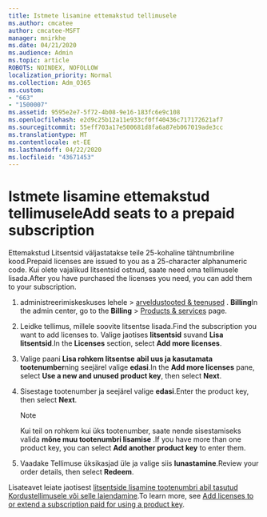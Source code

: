 ```yaml
---
title: Istmete lisamine ettemakstud tellimusele
ms.author: cmcatee
author: cmcatee-MSFT
manager: mnirkhe
ms.date: 04/21/2020
ms.audience: Admin
ms.topic: article
ROBOTS: NOINDEX, NOFOLLOW
localization_priority: Normal
ms.collection: Adm_O365
ms.custom:
- "663"
- "1500007"
ms.assetid: 9595e2e7-5f72-4b08-9e16-183fc6e9c108
ms.openlocfilehash: e2d9c25b12a11e933cf0ff40436c717172621af7
ms.sourcegitcommit: 55eff703a17e500681d8fa6a87eb067019ade3cc
ms.translationtype: MT
ms.contentlocale: et-EE
ms.lasthandoff: 04/22/2020
ms.locfileid: "43671453"
---
```

# <a name="add-seats-to-a-prepaid-subscription"></a><span data-ttu-id="6a64d-102">Istmete lisamine ettemakstud tellimusele</span><span class="sxs-lookup"><span data-stu-id="6a64d-102">Add seats to a prepaid subscription</span></span>

<span data-ttu-id="6a64d-103">Ettemakstud Litsentsid väljastatakse teile 25-kohaline tähtnumbriline kood.</span><span class="sxs-lookup"><span data-stu-id="6a64d-103">Prepaid licenses are issued to you as a 25-character alphanumeric code.</span></span> <span data-ttu-id="6a64d-104">Kui olete vajalikud litsentsid ostnud, saate need oma tellimusele lisada.</span><span class="sxs-lookup"><span data-stu-id="6a64d-104">After you have purchased the licenses you need, you can add them to your subscription.</span></span> 

1. <span data-ttu-id="6a64d-105">administreerimiskeskuses lehele > [arveldustooted & teenused](https://go.microsoft.com/fwlink/p/?linkid=842054) . **Billing**</span><span class="sxs-lookup"><span data-stu-id="6a64d-105">In the admin center, go to the **Billing** > [Products & services](https://go.microsoft.com/fwlink/p/?linkid=842054) page.</span></span>

2. <span data-ttu-id="6a64d-106">Leidke tellimus, millele soovite litsentse lisada.</span><span class="sxs-lookup"><span data-stu-id="6a64d-106">Find the subscription you want to add licenses to.</span></span> <span data-ttu-id="6a64d-107">Valige jaotises **litsentsid** suvand **Lisa litsentsid**.</span><span class="sxs-lookup"><span data-stu-id="6a64d-107">In the **Licenses** section, select **Add more licenses**.</span></span>

3. <span data-ttu-id="6a64d-108">Valige paani **Lisa rohkem litsentse** **abil uus ja kasutamata tootenumber**ning seejärel valige **edasi**.</span><span class="sxs-lookup"><span data-stu-id="6a64d-108">In the **Add more licenses** pane, select **Use a new and unused product key**, then select **Next**.</span></span>

4. <span data-ttu-id="6a64d-109">Sisestage tootenumber ja seejärel valige **edasi**.</span><span class="sxs-lookup"><span data-stu-id="6a64d-109">Enter the product key, then select **Next**.</span></span>

    > [!NOTE]
    > <span data-ttu-id="6a64d-110">Kui teil on rohkem kui üks tootenumber, saate nende sisestamiseks valida **mõne muu tootenumbri lisamise** .</span><span class="sxs-lookup"><span data-stu-id="6a64d-110">If you have more than one product key, you can select **Add another product key** to enter them.</span></span>

5. <span data-ttu-id="6a64d-111">Vaadake Tellimuse üksikasjad üle ja valige siis **lunastamine**.</span><span class="sxs-lookup"><span data-stu-id="6a64d-111">Review your order details, then select **Redeem**.</span></span>

<span data-ttu-id="6a64d-112">Lisateavet leiate jaotisest [litsentside lisamine tootenumbri abil tasutud Kordustellimusele või selle laiendamine](https://docs.microsoft.com/office365/admin/misc/add-licenses-using-product-key).</span><span class="sxs-lookup"><span data-stu-id="6a64d-112">To learn more, see [Add licenses to or extend a subscription paid for using a product key](https://docs.microsoft.com/office365/admin/misc/add-licenses-using-product-key).</span></span>
